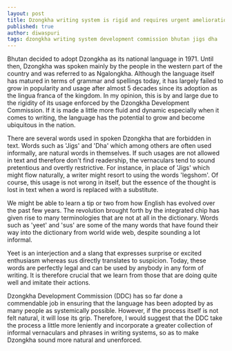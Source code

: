 ```yaml
---
layout: post
title: Dzongkha writing system is rigid and requires urgent amelioration
published: true
author: diwaspuri
tags: dzongkha writing system development commission bhutan jigs dha
---
```


Bhutan decided to adopt Dzongkha as its national language in 1971. Until then, Dzongkha was spoken mainly by the people in the western part of the country and was referred to as Ngalongkha. Although the language itself has matured in terms of grammar and spellings today, it has largely failed to grow in popularity and usage after almost 5 decades since its adoption as the lingua franca of the kingdom. In my opinion, this is by and large due to the rigidity of its usage enforced by the Dzongkha Development Commission. If it is made a little more fluid and dynamic especially when it comes to writing, the language has the potential to grow and become ubiquitous in the nation.

There are several words used in spoken Dzongkha that are forbidden in text. Words such as 'Jigs' and 'Dha' which among others are often used informally, are natural words in themselves. If such usages are not allowed in text and therefore don't find readership, the vernaculars tend to sound pretentious and overtly restrictive. For instance, in place of 'Jigs' which might flow naturally, a writer might resort to using the words 'legshom'. Of course, this usage is not wrong in itself, but the essence of the thought is lost in text when a word is replaced with a substitute. 

We might be able to learn a tip or two from how English has evolved over the past few years. The revolution brought forth by the integrated chip has given rise to many terminologies that are not at all in the dictionary. Words such as 'yeet' and 'sus' are some of the many words that have found their way into the dictionary from world wide web, despite sounding a lot informal. 

Yeet is an interjection and a slang that expresses surprise or excited enthusiasm whereas sus directly translates to suspicion. Today, these words are perfectly legal and can be used by anybody in any form of writing. It is therefore crucial that we learn from those that are doing quite well and imitate their actions. 

Dzongkha Development Commission (DDC) has so far done a commendable job in ensuring that the language has been adopted by as many people as systemically possible. However, if the process itself is not felt natural, it will lose its grip. Therefore, I would suggest that the DDC take the process a little more leniently and incorporate a greater collection of informal vernaculars and phrases in writing systems, so as to make Dzongkha sound more natural and unenforced.




